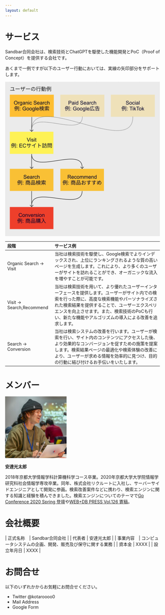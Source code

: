 ```yaml
---
layout: default
---
```


# サービス

Sandbar合同会社は、検索技術とChatGPTを駆使した機能開発とPoC（Proof of Concept）を提供する会社です。

あくまで一例ですが以下のユーザー行動においては、実線の矢印部分をサポートします。

<img src="./assets/images/user_flow.png" width="600">

| 段階                     | サービス例                                                                                                                                                                                                                                                                                              |
| :----------------------- | :------------------------------------------------------------------------------------------------------------------------------------------------------------------------------------------------------------------------------------------------------------------------------------------------------ |
| Organic Search → Visit   | 当社は検索技術を駆使し、Google検索でよりインデックスされ、上位にランキングされるような質の高いページを生成します。これにより、より多くのユーザーがサイトを訪れることができ、オーガニックな流入を増やすことが可能です。                                                                                  |
| Visit → Search,Recommend | 当社は検索技術を用いて、より優れたユーザーインターフェースを提供します。ユーザーがサイト内での検索を行った際に、高度な検索機能やパーソナライズされた検索結果を提供することで、ユーザーエクスペリエンスを向上させます。また、検索技術のPoCも行い、新たな機能やアルゴリズムの導入による改善を追求します。 |
| Search → Conversion      | 当社は検索システムの改善を行います。ユーザーが検索を行い、サイト内のコンテンツにアクセスした後、より効果的なコンバージョンを促すための施策を提案します。検索結果ページの最適化や検索体験の改善により、ユーザーが求める情報を効率的に見つけ、目的の行動に結び付けるお手伝いをいたします。                |  |

# メンバー

<img src="./assets/images/adachi.jpg" width="200">

**安達光太郎**

2018年京都大学情報学科計算機科学コース卒業。2020年京都大学大学院情報学研究科社会情報学専攻卒業。同年、株式会社リクルートに入社し、サーバーサイドエンジニアとして開発に参画。検索改善案件などに携わり、検索エンジンに関する知識と経験を積んできました。検索エンジンについてのテーマで[Go Conference 2020 Spring 登壇](https://speakerdeck.com/kotaroooo0/jian-suo-enzinzi-zuo-ru-men-go-conference-2021-spring)や[WEB+DB PRESS Vol.126 寄稿](https://gihyo.jp/magazine/wdpress/archive/2022/vol126)。

<a href="https://twitter.com/kotaroooo0"><i class="fa-brands fa-square-twitter fa-lg"></i></a>
<a href="https://kotaroooo0-dev.hatenablog.com/archive"><i class="fa-solid fa-blog fa-lg"></i></a>

# 会社概要

| 正式名称　| Sandbar合同会社  |
| 代表者 | 安達光太郎  |
| 事業内容　| コンピュータシステムの企画、開発、販売及び保守に関する業務   |
| 資本金    | XXXX  |
| 設立年月日    | XXXX  |

# お問合せ

以下のいずれかからお気軽にお問合せください。

- Twitter @kotaroooo0
- Mail Address
- Google Form



